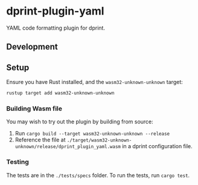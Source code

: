 # dprint-plugin-yaml

YAML code formatting plugin for dprint.

## Development

## Setup

Ensure you have Rust installed, and the `wasm32-unknown-unknown` target:

```bash
rustup target add wasm32-unknown-unknown
```

### Building Wasm file

You may wish to try out the plugin by building from source:

1. Run `cargo build --target wasm32-unknown-unknown --release`
2. Reference the file at `./target/wasm32-unknown-unknown/release/dprint_plugin_yaml.wasm` in a dprint configuration file.

### Testing

The tests are in the `./tests/specs` folder. To run the tests, run `cargo test`.
